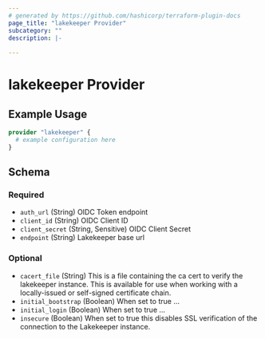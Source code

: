 ```yaml
---
# generated by https://github.com/hashicorp/terraform-plugin-docs
page_title: "lakekeeper Provider"
subcategory: ""
description: |-
  
---
```


# lakekeeper Provider



## Example Usage

```terraform
provider "lakekeeper" {
  # example configuration here
}
```

<!-- schema generated by tfplugindocs -->
## Schema

### Required

- `auth_url` (String) OIDC Token endpoint
- `client_id` (String) OIDC Client ID
- `client_secret` (String, Sensitive) OIDC Client Secret
- `endpoint` (String) Lakekeeper base url

### Optional

- `cacert_file` (String) This is a file containing the ca cert to verify the lakekeeper instance. This is available for use when working with a locally-issued or self-signed certificate chain.
- `initial_bootstrap` (Boolean) When set to true ...
- `initial_login` (Boolean) When set to true ...
- `insecure` (Boolean) When set to true this disables SSL verification of the connection to the Lakekeeper instance.
